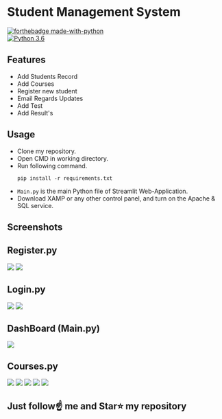 # Student Management System

[![forthebadge made-with-python](http://ForTheBadge.com/images/badges/made-with-python.svg)](https://www.python.org/)                 
[![Python 3.6](https://img.shields.io/badge/python-3.6-blue.svg)](https://www.python.org/downloads/release/python-360/)   



## Features
- Add Students Record 
- Add Courses
- Register new student 
- Email Regards Updates
- Add Test
- Add Result's

## Usage
- Clone my repository.
- Open CMD in working directory.
- Run following command.
  ```
  pip install -r requirements.txt
  ```
- `Main.py` is the main Python file of Streamlit Web-Application. 
- Download XAMP or any other control panel, and turn on the Apache & SQL service.


## Screenshots

## Register.py 
<img src="https://github.com/TusharJaiswal7/Student-Management-System/blob/main/1.png">
<img src="https://github.com/TusharJaiswal7/Student-Management-System/blob/main/2.png">

## Login.py
<img src="https://github.com/TusharJaiswal7/Student-Management-System/blob/main/3.png">
<img src="https://github.com/TusharJaiswal7/Student-Management-System/blob/main/4.png">

## DashBoard (Main.py)
<img src="https://github.com/TusharJaiswal7/Student-Management-System/blob/main/5.png">

## Courses.py
<img src="https://github.com/TusharJaiswal7/Student-Management-System/blob/main/6.png">

<img src="https://github.com/TusharJaiswal7/Student-Management-System/blob/main/7.png">

<img src="https://github.com/TusharJaiswal7/Student-Management-System/blob/main/8.png">

<img src="https://github.com/TusharJaiswal7/Student-Management-System/blob/main/9.png">

<img src="https://github.com/TusharJaiswal7/Student-Management-System/blob/main/10.png">


## Just follow☝️ me and Star⭐ my repository 
